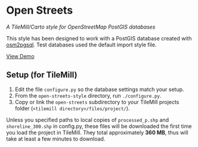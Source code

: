# Open Streets

*A TileMill/Carto style for OpenStreetMap PostGIS databases*

This style has been designed to work with a PostGIS database created with
[osm2pgsql][1]. Test databases used the default import style file.

[View Demo](http://mapbox.github.com/open-streets-style/)

[1]: http://wiki.openstreetmap.org/wiki/Osm2pgsql

## Setup (for TileMill)

1. Edit the file `configure.py` so the database settings match your setup.
2. From the `open-streets-style` directory, run `./configure.py`.
3. Copy or link the `open-streets` subdirectory to your TileMill projects
   folder (`<tilemill directory>/files/project/`).

Unless you specified paths to local copies of `processed_p.shp` and 
`shoreline_300.shp` in config.py, these files will be downloaded the first
time you load the project in TileMill. They total approximately **360 MB**,
thus will take at least a few minutes to download.
